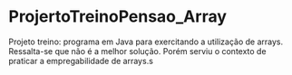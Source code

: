 # ProjertoTreinoPensao_Array
Projeto treino: programa em Java para exercitando a utilização de arrays. Ressalta-se que não é a melhor solução. Porém serviu o contexto de praticar a empregabilidade de arrays.s 
